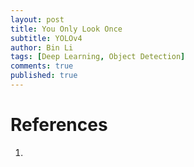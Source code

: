 ```yaml
---
layout: post
title: You Only Look Once
subtitle: YOLOv4
author: Bin Li
tags: [Deep Learning, Object Detection]
comments: true
published: true
---
```




# References
1. []()